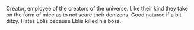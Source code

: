 

Creator, employee of the creators of the universe. Like their kind they take on the form of mice as to not scare their denizens. Good natured if a bit ditzy. Hates Eblis because Eblis killed his boss.